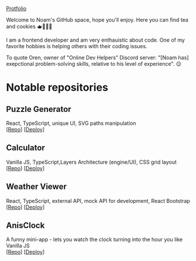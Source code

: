 [Protfolio](https://noamanisfeld.github.io/NoamAnisfeld/)

Welcome to Noam's GitHub space, hope you'll enjoy.
Here you can find tea and cookies 🫖🍪🍪🍪

I am a frontend developer and am very enthauistic about code.
One of my favorite hobbies is helping others with their coding issues.

To quote Oren, owner of "Online Dev Helpers" Discord server:
"[Noam has] exepctional problem-solving skills, relative to his level of experience". 😉

# Notable repositories
## Puzzle Generator
  React, TypeScript, unique UI, SVG paths manipulation  
  [[Repo](https://github.com/NoamAnisfeld/PuzzleImage)] [[Deploy](https://noamanisfeld.github.io/PuzzleImage/)]

## Calculator
  Vanilla JS, TypeScript,Layers Architecture (engine/UI), CSS grid layout  
  [[Repo](https://github.com/NoamAnisfeld/Calculator)]  [[Deploy](https://noamanisfeld.github.io/Calculator/)]

## Weather Viewer
  React, TypeScript, external API, mock API for development, React Bootstrap  
  [[Repo](https://github.com/NoamAnisfeld/weather-viewer)]  [[Deploy](https://noamanisfeld.github.io/weather-viewer/)]
  
## AnisClock
  A funny mini-app - lets you watch the clock turning into the hour you like  
  Vanilla JS  
  [[Repo](https://github.com/NoamAnisfeld/AnisClock)] [[Deploy](https://noamanisfeld.github.io/AnisClock/)]
